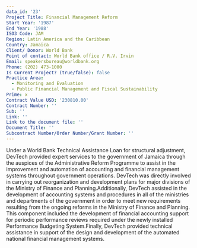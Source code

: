 ```yaml
---
data_id: '23'
Project Title: Financial Management Reform
Start Year: '1987'
End Year: '1988'
ISO3 Code: JAM
Region: Latin America and the Caribbean
Country: Jamaica
Client/ Donor: World Bank
Point of contact: World Bank office / R.V. Irvin
Email: speakersbureau@worldbank.org
Phone: (202) 473-1000
Is Current Project? (true/false): false
Practice Area:
  - Monitoring and Evaluation
  - Public Financial Management and Fiscal Sustainability
Prime: x
Contract Value USD: '230810.00'
Contract Number: ''
Sub: ''
Link: ''
Link to the document file: ''
Document Title: ''
Subcontract Number/Order Number/Grant Number: ''
---
```


Under a World Bank Technical Assistance Loan for structural adjustment, DevTech provided expert services to the government of Jamaica through the auspices of the Administrative Reform Programme to assist in the improvement and automation of accounting and financial management systems throughout government operations. DevTech was directly involved in carrying out reorganization and development plans for major divisions of the Ministry of Finance and Planning.Additionally, DevTech assisted in the development of accounting systems and procedures in all of the ministries and departments of the government in order to meet new requirements resulting from the ongoing reforms in the Ministry of Finance and Planning. This component included the development of financial accounting support for periodic performance reviews required under the newly installed Performance Budgeting System.Finally, DevTech provided technical assistance in support of the design and development of the automated national financial management systems.